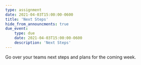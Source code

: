 ```yaml
---
type: assignment
date: 2021-04-03T15:00:00-0600
title: 'Next Steps'
hide_from_announcments: true
due_event:
    type: due
    date: 2021-04-03T15:00:00-0600
    description: 'Next Steps'
---
```

Go over your teams next steps and plans for the coming week.